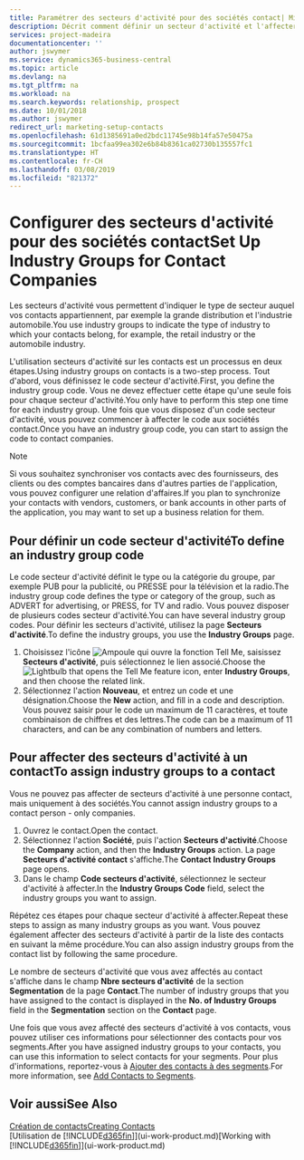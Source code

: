 ```yaml
---
title: Paramétrer des secteurs d'activité pour des sociétés contact| Microsoft Docs
description: Décrit comment définir un secteur d'activité et l'affecter à une société contact, par exemple, le marché de détail ou l'industrie automobile.
services: project-madeira
documentationcenter: ''
author: jswymer
ms.service: dynamics365-business-central
ms.topic: article
ms.devlang: na
ms.tgt_pltfrm: na
ms.workload: na
ms.search.keywords: relationship, prospect
ms.date: 10/01/2018
ms.author: jswymer
redirect_url: marketing-setup-contacts
ms.openlocfilehash: 61d1385691a0ed2bdc11745e98b14fa57e50475a
ms.sourcegitcommit: 1bcfaa99ea302e6b84b8361ca02730b135557fc1
ms.translationtype: HT
ms.contentlocale: fr-CH
ms.lasthandoff: 03/08/2019
ms.locfileid: "821372"
---
```

# <a name="set-up-industry-groups-for-contact-companies"></a><span data-ttu-id="2cf9b-103">Configurer des secteurs d'activité pour des sociétés contact</span><span class="sxs-lookup"><span data-stu-id="2cf9b-103">Set Up Industry Groups for Contact Companies</span></span>
<span data-ttu-id="2cf9b-104">Les secteurs d'activité vous permettent d'indiquer le type de secteur auquel vos contacts appartiennent, par exemple la grande distribution et l'industrie automobile.</span><span class="sxs-lookup"><span data-stu-id="2cf9b-104">You use industry groups to indicate the type of industry to which your contacts belong, for example, the retail industry or the automobile industry.</span></span>

<span data-ttu-id="2cf9b-105">L'utilisation secteurs d'activité sur les contacts est un processus en deux étapes.</span><span class="sxs-lookup"><span data-stu-id="2cf9b-105">Using industry groups on contacts is a two-step process.</span></span> <span data-ttu-id="2cf9b-106">Tout d'abord, vous définissez le code secteur d'activité.</span><span class="sxs-lookup"><span data-stu-id="2cf9b-106">First, you define the industry group code.</span></span> <span data-ttu-id="2cf9b-107">Vous ne devez effectuer cette étape qu'une seule fois pour chaque secteur d'activité.</span><span class="sxs-lookup"><span data-stu-id="2cf9b-107">You only have to perform this step one time for each industry group.</span></span> <span data-ttu-id="2cf9b-108">Une fois que vous disposez d'un code secteur d'activité, vous pouvez commencer à affecter le code aux sociétés contact.</span><span class="sxs-lookup"><span data-stu-id="2cf9b-108">Once you have an industry group code, you can start to assign the code to contact companies.</span></span>

> [!NOTE]  
>   <span data-ttu-id="2cf9b-109">Si vous souhaitez synchroniser vos contacts avec des fournisseurs, des clients ou des comptes bancaires dans d'autres parties de l'application, vous pouvez configurer une relation d'affaires.</span><span class="sxs-lookup"><span data-stu-id="2cf9b-109">If you plan to synchronize your contacts with vendors, customers, or bank accounts in other parts of the application, you may want to set up a business relation for them.</span></span>

## <a name="to-define-an-industry-group-code"></a><span data-ttu-id="2cf9b-110">Pour définir un code secteur d'activité</span><span class="sxs-lookup"><span data-stu-id="2cf9b-110">To define an industry group code</span></span>
<span data-ttu-id="2cf9b-111">Le code secteur d'activité définit le type ou la catégorie du groupe, par exemple PUB pour la publicité, ou PRESSE pour la télévision et la radio.</span><span class="sxs-lookup"><span data-stu-id="2cf9b-111">The industry group code defines the type or category of the group, such as ADVERT for advertising, or PRESS, for TV and radio.</span></span> <span data-ttu-id="2cf9b-112">Vous pouvez disposer de plusieurs codes secteur d'activité.</span><span class="sxs-lookup"><span data-stu-id="2cf9b-112">You can have several industry group codes.</span></span> <span data-ttu-id="2cf9b-113">Pour définir les secteurs d'activité, utilisez la page **Secteurs d'activité**.</span><span class="sxs-lookup"><span data-stu-id="2cf9b-113">To define the industry groups, you use the **Industry Groups** page.</span></span>

1. <span data-ttu-id="2cf9b-114">Choisissez l'icône ![Ampoule qui ouvre la fonction Tell Me](media/ui-search/search_small.png "Dites-moi ce que vous voulez faire"), saisissez **Secteurs d'activité**, puis sélectionnez le lien associé.</span><span class="sxs-lookup"><span data-stu-id="2cf9b-114">Choose the ![Lightbulb that opens the Tell Me feature](media/ui-search/search_small.png "Tell me what you want to do") icon, enter **Industry Groups**, and then choose the related link.</span></span>
2. <span data-ttu-id="2cf9b-115">Sélectionnez l'action **Nouveau**, et entrez un code et une désignation.</span><span class="sxs-lookup"><span data-stu-id="2cf9b-115">Choose the **New** action, and fill in a code and description.</span></span> <span data-ttu-id="2cf9b-116">Vous pouvez saisir pour le code un maximum de 11 caractères, et toute combinaison de chiffres et des lettres.</span><span class="sxs-lookup"><span data-stu-id="2cf9b-116">The code can be a maximum of 11 characters, and can be any combination of numbers and letters.</span></span>

## <a name="AssignIndustryGroupContact"></a> <span data-ttu-id="2cf9b-117">Pour affecter des secteurs d'activité à un contact</span><span class="sxs-lookup"><span data-stu-id="2cf9b-117">To assign industry groups to a contact</span></span>
<span data-ttu-id="2cf9b-118">Vous ne pouvez pas affecter de secteurs d'activité à une personne contact, mais uniquement à des sociétés.</span><span class="sxs-lookup"><span data-stu-id="2cf9b-118">You cannot assign industry groups to a contact person - only companies.</span></span>

1. <span data-ttu-id="2cf9b-119">Ouvrez le contact.</span><span class="sxs-lookup"><span data-stu-id="2cf9b-119">Open the contact.</span></span>
2. <span data-ttu-id="2cf9b-120">Sélectionnez l'action **Société**, puis l'action **Secteurs d'activité**.</span><span class="sxs-lookup"><span data-stu-id="2cf9b-120">Choose the **Company** action, and then the **Industry Groups** action.</span></span> <span data-ttu-id="2cf9b-121">La page **Secteurs d'activité contact** s'affiche.</span><span class="sxs-lookup"><span data-stu-id="2cf9b-121">The **Contact Industry Groups** page opens.</span></span>
3. <span data-ttu-id="2cf9b-122">Dans le champ **Code secteurs d'activité**, sélectionnez le secteur d'activité à affecter.</span><span class="sxs-lookup"><span data-stu-id="2cf9b-122">In the **Industry Groups Code** field, select the industry groups you want to assign.</span></span>

<span data-ttu-id="2cf9b-123">Répétez ces étapes pour chaque secteur d'activité à affecter.</span><span class="sxs-lookup"><span data-stu-id="2cf9b-123">Repeat these steps to assign as many industry groups as you want.</span></span> <span data-ttu-id="2cf9b-124">Vous pouvez également affecter des secteurs d'activité à partir de la liste des contacts en suivant la même procédure.</span><span class="sxs-lookup"><span data-stu-id="2cf9b-124">You can also assign industry groups from the contact list by following the same procedure.</span></span>

<span data-ttu-id="2cf9b-125">Le nombre de secteurs d'activité que vous avez affectés au contact s'affiche dans le champ **Nbre secteurs d'activité** de la section **Segmentation** de la page **Contact**.</span><span class="sxs-lookup"><span data-stu-id="2cf9b-125">The number of industry groups that you have assigned to the contact is displayed in the **No. of Industry Groups** field in the **Segmentation** section on the **Contact** page.</span></span>

<span data-ttu-id="2cf9b-126">Une fois que vous avez affecté des secteurs d'activité à vos contacts, vous pouvez utiliser ces informations pour sélectionner des contacts pour vos segments.</span><span class="sxs-lookup"><span data-stu-id="2cf9b-126">After you have assigned industry groups to your contacts, you can use this information to select contacts for your segments.</span></span> <span data-ttu-id="2cf9b-127">Pour plus d'informations, reportez-vous à [Ajouter des contacts à des segments](marketing-add-contact-segment.md).</span><span class="sxs-lookup"><span data-stu-id="2cf9b-127">For more information, see [Add Contacts to Segments](marketing-add-contact-segment.md).</span></span>

## <a name="see-also"></a><span data-ttu-id="2cf9b-128">Voir aussi</span><span class="sxs-lookup"><span data-stu-id="2cf9b-128">See Also</span></span>
[<span data-ttu-id="2cf9b-129">Création de contacts</span><span class="sxs-lookup"><span data-stu-id="2cf9b-129">Creating Contacts</span></span>](marketing-create-contact-companies.md)  
<span data-ttu-id="2cf9b-130">[Utilisation de [!INCLUDE[d365fin](includes/d365fin_md.md)]](ui-work-product.md)</span><span class="sxs-lookup"><span data-stu-id="2cf9b-130">[Working with [!INCLUDE[d365fin](includes/d365fin_md.md)]](ui-work-product.md)</span></span>
